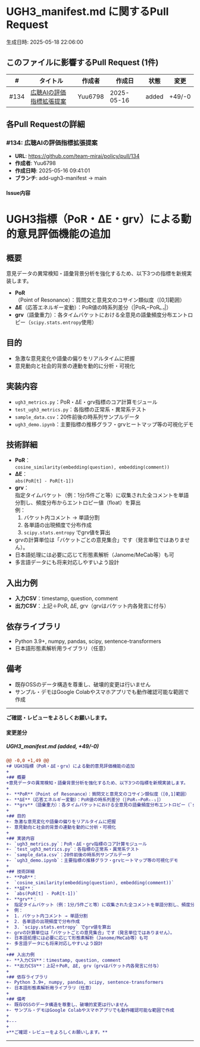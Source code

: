 # UGH3_manifest.md に関するPull Request

生成日時: 2025-05-18 22:06:00

## このファイルに影響するPull Request (1件)

| # | タイトル | 作成者 | 作成日 | 状態 | 変更 |
|---|---------|--------|--------|------|------|
| #134 | [広聴AIの評価指標拡張提案](https://github.com/team-mirai/policy/pull/134) | Yuu6798 | 2025-05-16 | added | +49/-0 |

## 各Pull Requestの詳細

### #134: 広聴AIの評価指標拡張提案

- **URL**: https://github.com/team-mirai/policy/pull/134
- **作成者**: Yuu6798
- **作成日時**: 2025-05-16 09:41:01
- **ブランチ**: add-ugh3-manifest → main

#### Issue内容

# UGH3指標（PoR・ΔE・grv）による動的意見評価機能の追加

## 概要
意見データの異常検知・語彙背景分析を強化するため、以下3つの指標を新規実装します。

- **PoR**（Point of Resonance）：質問文と意見文のコサイン類似度（[0,1]範囲）
- **ΔE**（応答エネルギー変動）：PoR値の時系列差分（|PoRₜ−PoRₜ₋₁|）
- **grv**（語彙重力）：各タイムバケットにおける全意見の語彙頻度分布エントロピー（`scipy.stats.entropy`使用）

## 目的
- 急激な意見変化や語彙の偏りをリアルタイムに把握
- 意見動向と社会的背景の連動を動的に分析・可視化

## 実装内容
- `ugh3_metrics.py`：PoR・ΔE・grv指標のコア計算モジュール
- `test_ugh3_metrics.py`：各指標の正常系・異常系テスト
- `sample_data.csv`：20件前後の時系列サンプルデータ
- `ugh3_demo.ipynb`：主要指標の推移グラフ・grvヒートマップ等の可視化デモ

## 技術詳細
- **PoR**：  
  `cosine_similarity(embedding(question), embedding(comment))`
- **ΔE**：  
  `abs(PoR[t] - PoR[t-1])`
- **grv**：  
  指定タイムバケット（例：1分/5件ごと等）に収集された全コメントを単語分割し、頻度分布からエントロピー値（float）を算出  
  例：  
  1. バケット内コメント → 単語分割  
  2. 各単語の出現頻度で分布作成  
  3. `scipy.stats.entropy` でgrv値を算出
- grvの計算単位は「バケットごとの意見集合」です（発言単位ではありません）。
- 日本語処理には必要に応じて形態素解析（Janome/MeCab等）も可
- 多言語データにも将来対応しやすいよう設計

## 入出力例
- **入力CSV**：timestamp, question, comment
- **出力CSV**：上記＋PoR, ΔE, grv（grvはバケット内各発言に付与）

## 依存ライブラリ
- Python 3.9+, numpy, pandas, scipy, sentence-transformers  
- 日本語形態素解析用ライブラリ（任意）

## 備考
- 既存OSSのデータ構造を尊重し、破壊的変更は行いません
- サンプル・デモはGoogle Colabやスマホアプリでも動作確認可能な範囲で作成

---

**ご確認・レビューをよろしくお願いします。**

#### 変更差分

##### UGH3_manifest.md (added, +49/-0)

```diff
@@ -0,0 +1,49 @@
+# UGH3指標（PoR・ΔE・grv）による動的意見評価機能の追加
+
+## 概要
+意見データの異常検知・語彙背景分析を強化するため、以下3つの指標を新規実装します。
+
+- **PoR**（Point of Resonance）：質問文と意見文のコサイン類似度（[0,1]範囲）
+- **ΔE**（応答エネルギー変動）：PoR値の時系列差分（|PoRₜ−PoRₜ₋₁|）
+- **grv**（語彙重力）：各タイムバケットにおける全意見の語彙頻度分布エントロピー（`scipy.stats.entropy`使用）
+
+## 目的
+- 急激な意見変化や語彙の偏りをリアルタイムに把握
+- 意見動向と社会的背景の連動を動的に分析・可視化
+
+## 実装内容
+- `ugh3_metrics.py`：PoR・ΔE・grv指標のコア計算モジュール
+- `test_ugh3_metrics.py`：各指標の正常系・異常系テスト
+- `sample_data.csv`：20件前後の時系列サンプルデータ
+- `ugh3_demo.ipynb`：主要指標の推移グラフ・grvヒートマップ等の可視化デモ
+
+## 技術詳細
+- **PoR**：  
+  `cosine_similarity(embedding(question), embedding(comment))`
+- **ΔE**：  
+  `abs(PoR[t] - PoR[t-1])`
+- **grv**：  
+  指定タイムバケット（例：1分/5件ごと等）に収集された全コメントを単語分割し、頻度分布からエントロピー値（float）を算出  
+  例：  
+  1. バケット内コメント → 単語分割  
+  2. 各単語の出現頻度で分布作成  
+  3. `scipy.stats.entropy` でgrv値を算出
+- grvの計算単位は「バケットごとの意見集合」です（発言単位ではありません）。
+- 日本語処理には必要に応じて形態素解析（Janome/MeCab等）も可
+- 多言語データにも将来対応しやすいよう設計
+
+## 入出力例
+- **入力CSV**：timestamp, question, comment
+- **出力CSV**：上記＋PoR, ΔE, grv（grvはバケット内各発言に付与）
+
+## 依存ライブラリ
+- Python 3.9+, numpy, pandas, scipy, sentence-transformers  
+- 日本語形態素解析用ライブラリ（任意）
+
+## 備考
+- 既存OSSのデータ構造を尊重し、破壊的変更は行いません
+- サンプル・デモはGoogle Colabやスマホアプリでも動作確認可能な範囲で作成
+
+---
+
+**ご確認・レビューをよろしくお願いします。**
```

---

